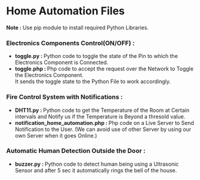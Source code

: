 # Home Automation Files

<b>Note : </b>Use pip module to install required Python Libraries.
  
<h3>Electronics Components Control(ON/OFF) :</h3>
<ul>
<li><b>toggle.py : </b> Python code to toggle the state of the Pin to which the Electronics Component is Connected.</li>
<li><b>toggle.php : </b> Php code to accept the request over the Network to Toggle the Electronics Component.
  <br>
  It sends the toggle state to the Python File to work accordingly.</li>
</ul>

<h3>Fire Control System with Notifications :</h3>
<ul>
<li><b>DHT11.py : </b> Python code to get the Temperature of the Room at Certain intervals and Notify us if the Temperature is Beyond a thresold value.</li>
<li><b>notification_home_automation.php : </b> Php code on a Live Server to Send Notification to the User. (We can avoid use of other Server by using our own Server when it goes Online.)</li>
</ul>


<h3>Automatic Human Detection Outside the Door :</h3>
<ul>
<li><b>buzzer.py : </b> Python code to detect human being using a Ultrasonic Sensor and after 5 sec it automatically rings the bell of the house.</li>
</ul>
